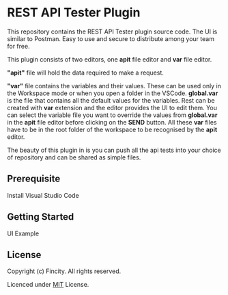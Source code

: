 # REST API Tester Plugin

This repository contains the REST API Tester plugin source code. The UI is similar to Postman. Easy to use and secure to distribute among your team for free.

This plugin consists of two editors, one **apit** file editor and **var** file editor.

**"apit"** file will hold the data required to make a request.

**"var"** file contains the variables and their values. These can be used only in the Workspace mode or when you open a folder in the VSCode. **global.var** is the file that contains all the default values for the variables. Rest can be created with **var** extension and the editor provides the UI to edit them. You can select the variable file you want to override the values from **global.var** in the **apit** file editor before clicking on the **SEND** button. All these **var** files have to be in the root folder of the workspace to be recognised by the **apit** editor.

The beauty of this plugin in is you can push all the api tests into your choice of repository and can be shared as simple files.

## Prerequisite

Install Visual Studio Code

## Getting Started

UI Example

## License

Copyright (c) Fincity. All rights reserved.

Licenced under [MIT](LICENSE) License.
